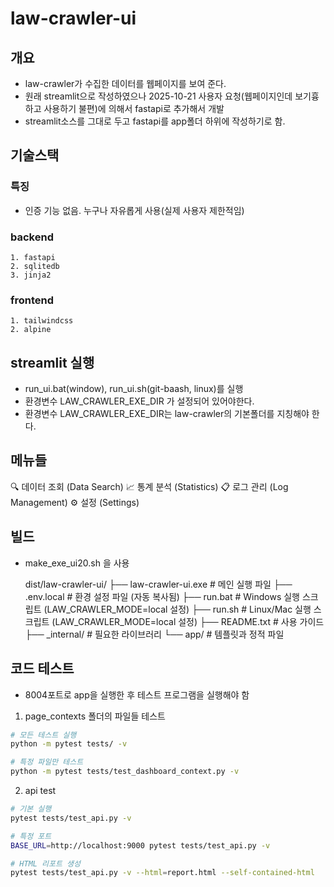 # law-crawler-ui

## 개요

- law-crawler가 수집한 데이터를 웹페이지를 보여 준다.
- 원래 streamlit으로 작성하였으나 2025-10-21 사용자 요청(웹페이지인데 보기흉하고 사용하기 불편)에 의해서 fastapi로 추가해서 개발
- streamlit소스를 그대로 두고 fastapi를 app폴더 하위에 작성하기로 함.

## 기술스택

### 특징

- 인증 기능 없음. 누구나 자유롭게 사용(실제 사용자 제한적임)

### backend

    1. fastapi
    2. sqlitedb
    3. jinja2

### frontend

    1. tailwindcss
    2. alpine

## streamlit 실행

- run_ui.bat(window), run_ui.sh(git-baash, linux)를 실행
- 환경변수 LAW_CRAWLER_EXE_DIR 가 설정되어 있어야한다.
- 환경변수 LAW_CRAWLER_EXE_DIR는 law-crawler의 기본폴더를 지칭해야 한다.
  
## 메뉴들

🔍 데이터 조회 (Data Search)
📈 통계 분석 (Statistics)
📋 로그 관리 (Log Management)
⚙️ 설정 (Settings)

## 빌드

- make_exe_ui20.sh 을 사용

    dist/law-crawler-ui/
    ├── law-crawler-ui.exe       # 메인 실행 파일
    ├── .env.local                # 환경 설정 파일 (자동 복사됨)
    ├── run.bat                   # Windows 실행 스크립트 (LAW_CRAWLER_MODE=local 설정)
    ├── run.sh                    # Linux/Mac 실행 스크립트 (LAW_CRAWLER_MODE=local 설정)
    ├── README.txt                # 사용 가이드
    ├── _internal/                # 필요한 라이브러리
    └── app/                      # 템플릿과 정적 파일  

## 코드 테스트

- 8004포트로 app을 실행한 후 테스트 프로그램을 실행해야 함

1. page_contexts 폴더의 파일들 테스트

```bash
# 모든 테스트 실행
python -m pytest tests/ -v

# 특정 파일만 테스트
python -m pytest tests/test_dashboard_context.py -v
```

2. api test

```bash
# 기본 실행
pytest tests/test_api.py -v

# 특정 포트
BASE_URL=http://localhost:9000 pytest tests/test_api.py -v

# HTML 리포트 생성
pytest tests/test_api.py -v --html=report.html --self-contained-html
````
